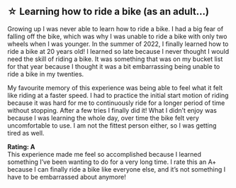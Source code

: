 ## ☆ Learning how to ride a bike (as an adult…)
Growing up I was never able to learn how to ride a bike. I had a big fear of falling off the bike, which was why I was unable to ride a bike with only two wheels when I was younger. In the summer of 2022, I finally learned how to ride a bike at 20 years old! I learned so late because I never thought I would need the skill of riding a bike. It was something that was on my bucket list for that year because I thought it was a bit embarrassing being unable to ride a bike in my twenties.

My favourite memory of this experience was being able to feel what it felt like riding at a faster speed. I had to practice the initial start motion of riding because it was hard for me to continuously ride for a longer period of time without stopping. After a few tries I finally did it! What I didn’t enjoy was because I was learning the whole day, over time the bike felt very uncomfortable to use. I am not the fittest person either, so I was getting tired as well.

**Rating: A** <br>
This experience made me feel so accomplished because I learned something I’ve been wanting to do for a very long time. I rate this an A+ because I can finally ride a bike like everyone else, and it’s not something I have to be embarrassed about anymore!